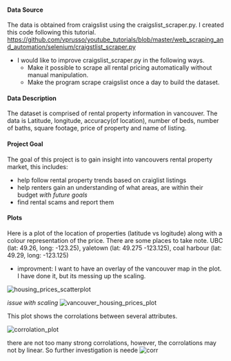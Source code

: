 #### Data Source
The data is obtained from craigslist using the craigslist_scraper.py. I created this code following this tutorial. https://github.com/vprusso/youtube_tutorials/blob/master/web_scraping_and_automation/selenium/craigstlist_scraper.py 
* I would like to improve craigslist_scraper.py in the following ways.
  * Make it possible to scrape all rental pricing automatically without manual manipulation.
  * Make the program scrape craigslist once a day to build the dataset.

#### Data Description
The dataset is comprised of rental property information in vancouver. The data is Latitude, longitude, accuracy(of location), number of beds, number of baths, square footage, price of property and name of listing. 

#### Project Goal
The goal of this project is to gain insight into vancouvers rental property market, this includes:
* help follow rental property trends based on craiglist listings
* help renters gain an understanding of what areas, are within their budget
*with future goals*
* find rental scams and report them

#### Plots

Here is a plot of the location of properties (latitude vs logitude) along with a colour representation of the price. There are some places to take note. UBC (lat: 49.26, long: -123.25), yaletown (lat: 49.275 -123.125), coal harbour (lat: 49.29, long: -123.125)
* improvment: I want to have an overlay of the vancouver map in the plot. I have done it, but its messing up the scaling. 

![housing_prices_scatterplot](https://user-images.githubusercontent.com/20325116/87889585-2eeaf580-c9e7-11ea-9ae2-f8350e439dd1.png)

*issue with scaling*
![vancouver_housing_prices_plot](https://user-images.githubusercontent.com/20325116/87895104-66fb3400-c9f9-11ea-8a0e-ef1cbad2cd5f.png)

This plot shows the corrolations between several attributes.

![corrolation_plot](https://user-images.githubusercontent.com/20325116/87895155-898d4d00-c9f9-11ea-918e-e5d82391304a.png)

there are not too many strong corrolations, however, the corrolations may not by linear. So further investigation is neede 
![corr](https://user-images.githubusercontent.com/20325116/87895552-9a8a8e00-c9fa-11ea-9a83-dfce40526118.png)

